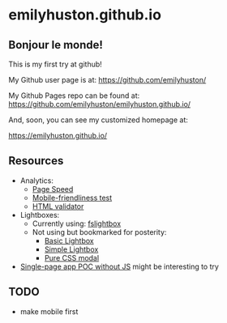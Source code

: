 emilyhuston.github.io
====================

## Bonjour le monde!

This is my first try at github!

My Github user page is at: 
https://github.com/emilyhuston/

My Github Pages repo can be found at:  
https://github.com/emilyhuston/emilyhuston.github.io/

And, soon, you can see my customized homepage at:

https://emilyhuston.github.io/


## Resources

- Analytics:
  - [Page Speed](https://pagespeed.web.dev/report?url=https%3A%2F%2Femilyhuston.github.io%2F)
  - [Mobile-friendliness test](https://search.google.com/test/mobile-friendly)
  - [HTML validator](https://validator.w3.org/)
- Lightboxes:
  - Currently using: [fslightbox](https://fslightbox.com/)
  - Not using but bookmarked for posterity:
    - [Basic Lightbox](https://basiclightbox.electerious.com)
    - [Simple Lightbox](https://simplelightbox.com/)
    - [Pure CSS modal](https://markodenic.com/css-tips/)
- [Single-page app POC without JS](https://john-doe.neocities.org/) might be interesting to try


## TODO

- make mobile first

